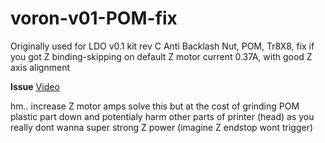 # voron-v01-POM-fix
Originally used for LDO v0.1 kit rev C Anti Backlash Nut, POM, Tr8X8, fix if you got Z binding-skipping on default Z motor current 0.37A, with good Z axis alignment

**Issue**
[Video](https://youtu.be/tI24zk7298Q )

hm.. increase Z motor amps solve this but at the cost of grinding POM plastic part down and potentialy harm other parts of printer (head) as you really dont wanna super strong Z power (imagine Z endstop wont trigger)
